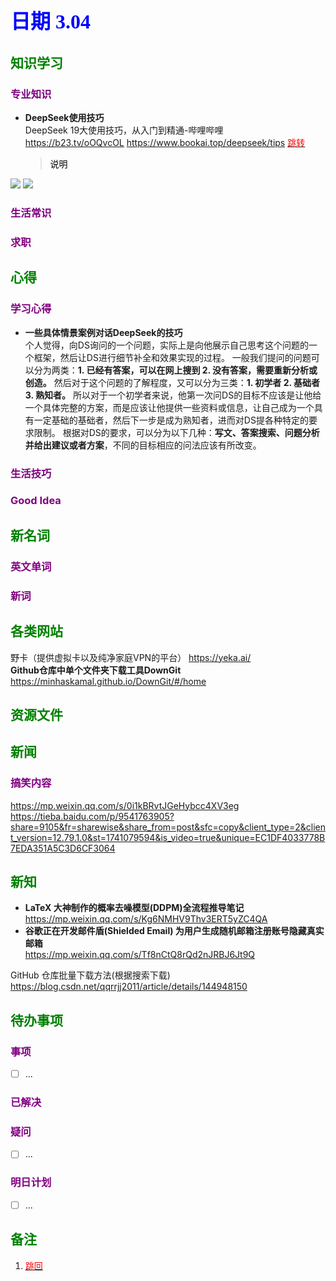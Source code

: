 ## <font color = blue face=楷体 size=6>日期 3.04</font>

## <font color = green>知识学习 </font>
### <font color = purple>专业知识 </font>
+ **DeepSeek使用技巧**  
DeepSeek 19大使用技巧，从入门到精通-哔哩哔哩  
https://b23.tv/oOQvcOL
https://www.bookai.top/deepseek/tips  <a id = "01-1">  [<font color = red>跳转</font>](#01-2)
   > <font color = o> 说明 </font>
   > 


<img src="../../file/deepseek/DeepSeek-R1使用指南（简版）-16_page-0001.jpg">  
<img src ="../../file/deepseek/DeepSeek-R1使用指南（简版）-17_page-0001.jpg">

### <font color = purple>生活常识 </font>

### <font color = purple>求职 </font>



## <font color = green>心得 </font>
### <font color = purple>学习心得 </font>
+ **一些具体情景案例对话DeepSeek的技巧**  
	个人觉得，向DS询问的一个问题，实际上是向他展示自己思考这个问题的一个框架，然后让DS进行细节补全和效果实现的过程。
	一般我们提问的问题可以分为两类：**1. 已经有答案，可以在网上搜到  2. 没有答案，需要重新分析或创造。**
	然后对于这个问题的了解程度，又可以分为三类：**1. 初学者 2. 基础者 3. 熟知者。** 
	所以对于一个初学者来说，他第一次问DS的目标不应该是让他给一个具体完整的方案，而是应该让他提供一些资料或信息，让自己成为一个具有一定基础的基础者，然后下一步是成为熟知者，进而对DS提各种特定的要求限制。
	根据对DS的要求，可以分为以下几种：**写文、答案搜索、问题分析并给出建议或者方案**，不同的目标相应的问法应该有所改变。
### <font color = purple>生活技巧 </font>

### <font color = purple>Good Idea </font>



## <font color = green>新名词 </font>
### <font color = purple>英文单词 </font>
### <font color = purple>新词 </font>



## <font color = green>各类网站 </font>
野卡（提供虚拟卡以及纯净家庭VPN的平台）
https://yeka.ai/  
**Github仓库中单个文件夹下载工具DownGit**	
https://minhaskamal.github.io/DownGit/#/home

## <font color = green>资源文件 </font>


## <font color = green>新闻 </font>
###  <font color = purple>搞笑内容 </font>
https://mp.weixin.qq.com/s/0i1kBRvtJGeHybcc4XV3eg  
https://tieba.baidu.com/p/9541763905?share=9105&fr=sharewise&share_from=post&sfc=copy&client_type=2&client_version=12.79.1.0&st=1741079594&is_video=true&unique=EC1DF4033778B7EDA351A5C3D6CF3064
## <font color = green>新知 </font>
+ **LaTeX 大神制作的概率去噪模型(DDPM)全流程推导笔记**
	 https://mp.weixin.qq.com/s/Kg6NMHV9Thv3ERT5yZC4QA
+ **谷歌正在开发邮件盾(Shielded Email) 为用户生成随机邮箱注册账号隐藏真实邮箱**  
	https://mp.weixin.qq.com/s/Tf8nCtQ8rQd2nJRBJ6Jt9Q  

GitHub 仓库批量下载方法(根据搜索下载) https://blog.csdn.net/qqrrjj2011/article/details/144948150

## <font color = green>待办事项 </font>
### <font color = purple>事项 </font>
- [ ] ...
### <font color = purple>已解决 </font>
### <font color = purple>疑问 </font>
- [ ] ...
### <font color = purple>明日计划 </font>
- [ ] ...


## <font color = green>备注 </font>
  1. <a id ="01-2">[<font color = red>跳回</font>](#01-1)

<!--stackedit_data:
eyJoaXN0b3J5IjpbLTg2MTY0NTA0NywzNTcyMzY4ODEsLTc3ND
YwNzkxNiwtMjE3MDE1MjEzLDE4NjM5NzUxNDUsOTM0NTQxMTA2
LDYwMjcyNTgxMywtMTQ0NjUxMDE4NiwtMTAxODU3NDg5MCwzMT
Y1MjQ1ODEsMTM2MzcwNzMzNiwxNjU3ODA0MjksNzQ3NzA2NjUs
LTE4OTQ1NzQzODcsLTE3OTU4MTc4NDMsMTQxMTE3ODU3NCwxNj
A4MzMxNTU4LC0xODc1MDM4NjQwLDE5NDU5NjIwMTldfQ==
-->